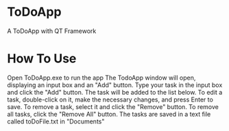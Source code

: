 # ToDoApp
A ToDoApp with QT Framework

# How To Use
Open ToDoApp.exe to run the app
The TodoApp window will open, displaying an input box and an "Add" button.
Type your task in the input box and click the "Add" button. The task will be added to the list below.
To edit a task, double-click on it, make the necessary changes, and press Enter to save.
To remove a task, select it and click the "Remove" button.
To remove all tasks, click the "Remove All" button.
The tasks are saved in a text file called toDoFile.txt in "Documents"
